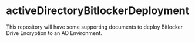 # activeDirectoryBitlockerDeployment
This repository will have some supporting documents to deploy Bitlocker Drive Encryption to an AD Environment. 
